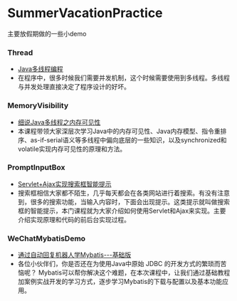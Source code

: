 # SummerVacationPractice
主要放假期做的一些小demo

### Thread
* [Java多线程编程](http://www.jikexueyuan.com/course/165.html)
* 在程序中，很多时候我们需要并发机制，这个时候需要使用到多线程。多线程与并发处理直接决定了程序设计的好坏。

### MemoryVisibility
* [细说Java多线程之内存可见性](http://www.imooc.com/learn/352)
* 本课程带领大家深层次学习Java中的内存可见性、Java内存模型、指令重排序、as-if-serial语义等多线程中偏向底层的一些知识，以及synchronized和volatile实现内存可见性的原理和方法。

### PromptInputBox
* [Servlet+Ajax实现搜索框智能提示](http://www.imooc.com/learn/678)
* 搜索框相信大家都不陌生，几乎每天都会在各类网站进行着搜索。有没有注意到，很多的搜索功能，当输入内容时，下面会出现提示。这类提示就叫做搜索框的智能提示，本门课程就为大家介绍如何使用Servlet和Ajax来实现。主要介绍实现原理和代码的前后台实现过程。

### WeChatMybatisDemo
* [通过自动回复机器人学Mybatis---基础版](http://www.imooc.com/learn/154)
* 各位小伙伴们，你是否还在为使用Java中原始 JDBC 的开发方式的繁琐而苦恼呢？ Mybatis可以帮你解决这个难题，在本次课程中，让我们通过基础教程加案例实战开发的学习方式，逐步学习Mybatis的下载与配置以及基本功能应用。